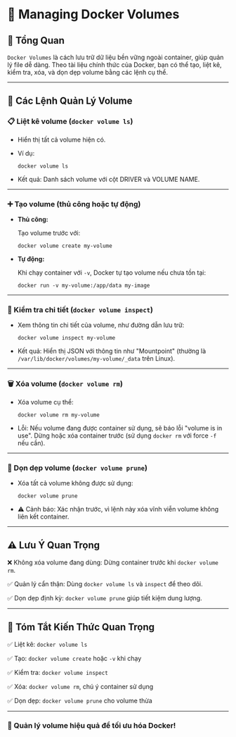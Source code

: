 # 📝 Managing Docker Volumes

## 📌 Tổng Quan

`Docker Volumes` là cách lưu trữ dữ liệu bền vững ngoài container, giúp quản lý file dễ dàng. Theo tài liệu chính thức của Docker, bạn có thể tạo, liệt kê, kiểm tra, xóa, và dọn dẹp volume bằng các lệnh cụ thể.

---

## 🚀 Các Lệnh Quản Lý Volume

### 📋 Liệt kê volume (`docker volume ls`)

- Hiển thị tất cả volume hiện có.

- Ví dụ:

  ```
  docker volume ls
  ```

- Kết quả: Danh sách volume với cột DRIVER và VOLUME NAME.

---

### ➕ Tạo volume (thủ công hoặc tự động)

- **Thủ công:**  

  Tạo volume trước với:

  ```
  docker volume create my-volume
  ```

- **Tự động:**  

  Khi chạy container với `-v`, Docker tự tạo volume nếu chưa tồn tại:

  ```
  docker run -v my-volume:/app/data my-image
  ```

---

### 🔎 Kiểm tra chi tiết (`docker volume inspect`)

- Xem thông tin chi tiết của volume, như đường dẫn lưu trữ:

  ```
  docker volume inspect my-volume
  ```

- Kết quả: Hiển thị JSON với thông tin như "Mountpoint" (thường là `/var/lib/docker/volumes/my-volume/_data` trên Linux).

---

### 🗑️ Xóa volume (`docker volume rm`)

- Xóa volume cụ thể:

  ```
  docker volume rm my-volume
  ```

- Lỗi: Nếu volume đang được container sử dụng, sẽ báo lỗi "volume is in use". Dừng hoặc xóa container trước (sử dụng `docker rm` với force `-f` nếu cần).

---

### 🧹 Dọn dẹp volume (`docker volume prune`)

- Xóa tất cả volume không được sử dụng:

  ```
  docker volume prune
  ```
  
- ⚠️ Cảnh báo: Xác nhận trước, vì lệnh này xóa vĩnh viễn volume không liên kết container.

---

## ⚠️ Lưu Ý Quan Trọng

❌ Không xóa volume đang dùng: Dừng container trước khi `docker volume rm`.

✅ Quản lý cẩn thận: Dùng `docker volume ls` và `inspect` để theo dõi.

✅ Dọn dẹp định kỳ: `docker volume prune` giúp tiết kiệm dung lượng.

---

## 📌 Tóm Tắt Kiến Thức Quan Trọng

✅ Liệt kê: `docker volume ls`

✅ Tạo: `docker volume create` hoặc `-v` khi chạy

✅ Kiểm tra: `docker volume inspect`

✅ Xóa: `docker volume rm`, chú ý container sử dụng

✅ Dọn dẹp: `docker volume prune` cho volume thừa

---

### 🚀 Quản lý volume hiệu quả để tối ưu hóa Docker!
